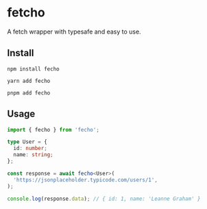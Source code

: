 # fetcho

A fetch wrapper with typesafe and easy to use.

## Install

```shell
npm install fecho

yarn add fecho

pnpm add fecho
```

## Usage

```typescript
import { fecho } from 'fecho';

type User = {
  id: number;
  name: string;
};

const response = await fecho<User>(
  'https://jsonplaceholder.typicode.com/users/1',
);

console.log(response.data); // { id: 1, name: 'Leanne Graham' }
```
